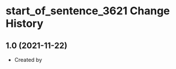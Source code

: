 start_of_sentence_3621 Change History
====================

1.0 (2021-11-22)
----------------
* Created by 
